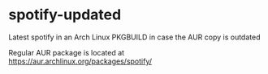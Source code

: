# spotify-updated
Latest spotify in an Arch Linux PKGBUILD in case the AUR copy is outdated

Regular AUR package is located at https://aur.archlinux.org/packages/spotify/
